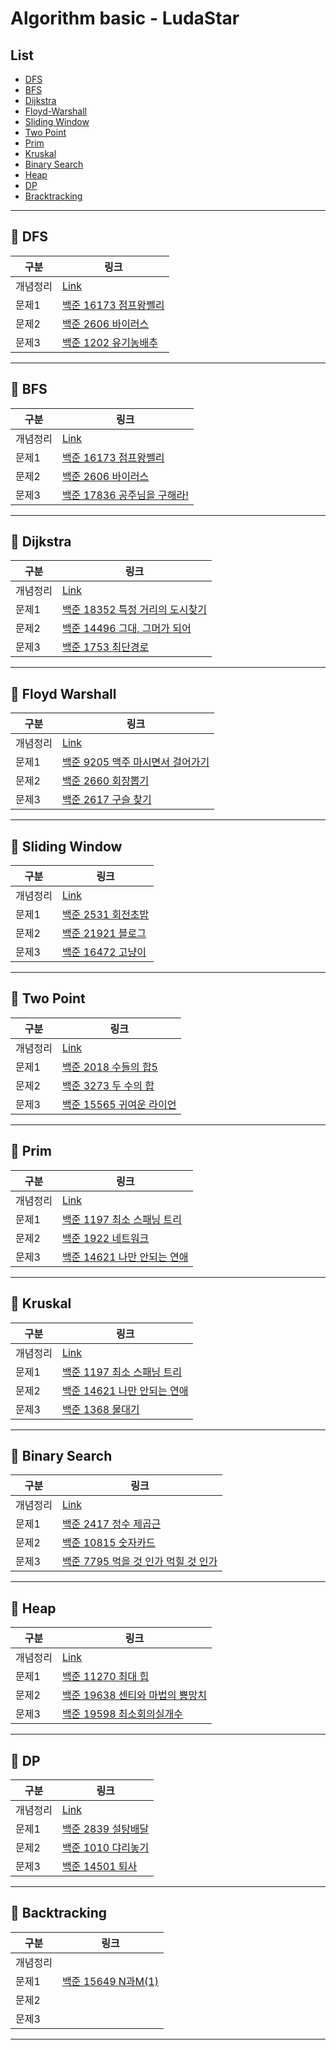 # Algorithm basic - LudaStar

## List

- [DFS](#pushpin-dfs)
- [BFS](#pushpin-bfs)
- [Dijkstra](#pushpin-dijkstra)
- [Floyd-Warshall](#pushpin-floyd-warshall)
- [Sliding Window](#pushpin-sliding-window)
- [Two Point](#pushpin-tow-point)
- [Prim](#pushpin-prim)
- [Kruskal](#pushpin-kruskal)
- [Binary Search](#pushpin-binary-search)
- [Heap](#pushpin-heap)
- [DP](#pushpin-dp)
- [Bracktracking](#pushpin-backtracking)

---

## :pushpin: DFS

| 구분     | 링크 |
| -------- | ---- |
| 개념정리 | [Link](https://ludastar.tistory.com/51)|
| 문제1    | [백준 16173 점프왕쩰리](./DFS/Baekjoon_16173)|
| 문제2    | [백준 2606 바이러스](./DFS/Baekjoon_2606)    |
| 문제3    | [백준 1202 유기농배추](./DFS/Baekjoon_1012) |

---

## :pushpin: BFS

| 구분     | 링크 |
| -------- | ---- |
| 개념정리 |[Link](https://ludastar.tistory.com/51)|
| 문제1    | [백준 16173 점프왕쩰리](./BFS/Baekjoon_16173)|
| 문제2    | [백준 2606 바이러스](./BFS/Baekjoon_2606)|
| 문제3    | [백준 17836 공주님을 구해라!](./BFS/Baekjoon_17836) |

---

## :pushpin: Dijkstra

| 구분     | 링크 |
| -------- | ---- |
| 개념정리 | [Link](https://ludastar.tistory.com/57)  |
| 문제1    |  [백준 18352 특정 거리의 도시찾기](./Dijkstra/Baekjoon_18352)|
| 문제2    |  [백준 14496 그대, 그머가 되어](./Dijkstra/Baekjoon_14496)|
| 문제3    |  [백준 1753 최단경로](./Dijkstra/Baekjoon_1753) |

---

## :pushpin: Floyd Warshall

| 구분     | 링크 |
| -------- | ---- |
| 개념정리 |   [Link](https://ludastar.tistory.com/57)    |
| 문제1    | [백준 9205 맥주 마시면서 걸어가기](./Floyd_Warshall/Baekjoon_9205)  |
| 문제2    |  [백준 2660 회장뽑기](./Floyd_Warshall/Baekjoon_2660)   |
| 문제3    | [백준 2617 구슬 찾기](./Floyd_Warshall/Baekjoon_2617)     |

---

## :pushpin: Sliding Window

| 구분     | 링크 |
| -------- | ---- |
| 개념정리 |   [Link](https://ludastar.tistory.com/65)   |
| 문제1    |  [백준 2531 회전초밥](./Sliding_Window/Baekjoon_2531)    |
| 문제2    |   [백준 21921 블로그](./Sliding_Window/Baekjoon_21921)    |
| 문제3    |  [백준 16472 고냥이](./Sliding_Window/Baekjoon_16472)    |

---

## :pushpin: Two Point

| 구분     | 링크 |
| -------- | ---- |
| 개념정리 |   [Link](https://ludastar.tistory.com/65)    |
| 문제1    |   [백준 2018 수들의 합5](./Two_Pointers/Baekjoon_2018)   |
| 문제2    |  [백준 3273 두 수의 합](./Two_Pointers/Baekjoon_3273)  |
| 문제3    |  [백준 15565 귀여운 라이언](./Two_Pointers/Baekjoon_15565)    |

---

## :pushpin: Prim

| 구분     | 링크 |
| -------- | ---- |
| 개념정리 |  [Link](https://ludastar.tistory.com/74)  |
| 문제1    | [백준 1197 최소 스패닝 트리](./Prim/Baekjoon_1197)    |
| 문제2    |   [백준 1922 네트워크 ](./Prim/Baekjoon_1922)    |
| 문제3    | [백준 14621 나만 안되는 연애 ](./Prim/Baekjoon_14621)   |

---

## :pushpin: Kruskal

| 구분     | 링크 |
| -------- | ---- |
| 개념정리 |   [Link](https://ludastar.tistory.com/74)  |
| 문제1    |   [백준 1197 최소 스패닝 트리](./Kruskal/Baekjoon_1197)   |
| 문제2    |   [백준 14621 나만 안되는 연애 ](./Kruskal/Baekjoon_14621)    |
| 문제3    |  [백준 1368 물대기](./Kruskal/Baekjoon_1368)     |

---

## :pushpin: Binary Search

| 구분     | 링크 |
| -------- | ---- |
| 개념정리 |  [Link](https://ludastar.tistory.com/86)    |
| 문제1    |  [백준 2417 정수 제곱근](./Binary_Search/Baekjoon_2417)    |
| 문제2    | [백준 10815 숫자카드](./Binary_Search/Baekjoon_10815)      |
| 문제3    | [백준 7795 먹을 것 인가 먹힐 것 인가](./Binary_Search/Baekjoon_7795)    |

---

## :pushpin: Heap

| 구분     | 링크 |
| -------- | ---- |
| 개념정리 |  [Link](https://ludastar.tistory.com/85)    |
| 문제1    |  [백준 11270 최대 힙](./Heap/Baekjoon_11279) |
| 문제2    |  [백준 19638 센티와 마법의 뿅망치](./Heap/Baekjoon_19638)|
| 문제3    | [백준 19598 최소회의실개수](./Heap/Baekjoon_19598)  |

---

## :pushpin: DP

| 구분     | 링크 |
| -------- | ---- |
| 개념정리 |  [Link](https://ludastar.tistory.com/92)    |
| 문제1    |  [백준 2839 설탕배달](./DP/Baekjoon_2839)  |
| 문제2    |  [백준 1010 댜리놓기](./DP/Baekjoon_1010)    |
| 문제3    | [백준 14501 퇴사](./DP/Baekjoon_14501)  |

---

## :pushpin: Backtracking

| 구분     | 링크 |
| -------- | ---- |
| 개념정리 |      |
| 문제1    | [백준 15649 N과M(1)](./Backtracking/Baekjoon_15649)     |
| 문제2    |      |
| 문제3    |      |

---
